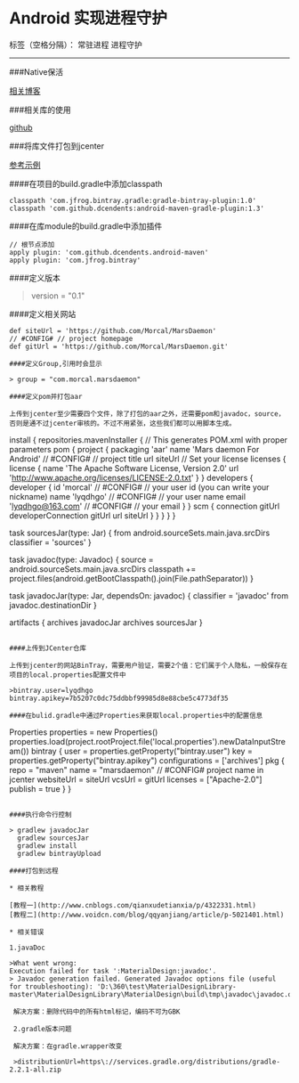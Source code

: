 # Android 实现进程守护

标签（空格分隔）： 常驻进程 进程守护

---

###Native保活

[相关博客](http://blog.csdn.net/marswin89/article/details/50917098)

###相关库的使用

[github](https://github.com/Morcal/MarsDaemon.git)

###将库文件打包到jcenter

[参考示例](https://github.com/openproject/LessCode/blob/master/lesscode-core/build.gradle)

####在项目的build.gradle中添加classpath

```
classpath 'com.jfrog.bintray.gradle:gradle-bintray-plugin:1.0'
classpath 'com.github.dcendents:android-maven-gradle-plugin:1.3'
```

####在库module的build.gradle中添加插件

```
// 根节点添加
apply plugin: 'com.github.dcendents.android-maven'
apply plugin: 'com.jfrog.bintray'
```
####定义版本

> version = "0.1"

####定义相关网站

```
def siteUrl = 'https://github.com/Morcal/MarsDaemon'                        // #CONFIG# // project homepage
def gitUrl = 'https://github.com/Morcal/MarsDaemon.git'  

####定义Group,引用时会显示

> group = "com.morcal.marsdaemon"

####定义pom并打包aar

上传到jcenter至少需要四个文件，除了打包的aar之外，还需要pom和javadoc，source，否则是通不过jcenter审核的。不过不用紧张，这些我们都可以用脚本生成。

```
install {
    repositories.mavenInstaller {
        // This generates POM.xml with proper parameters
        pom {
            project {
                packaging 'aar'
                name 'Mars daemon For Android'                                   // #CONFIG# // project title
                url siteUrl
                // Set your license
                licenses {
                    license {
                        name 'The Apache Software License, Version 2.0'
                        url 'http://www.apache.org/licenses/LICENSE-2.0.txt'
                    }
                }
                developers {
                    developer {
                        id 'morcal'                                           // #CONFIG# // your user id (you can write your nickname)
                        name 'lyqdhgo'                                       // #CONFIG# // your user name
                        email 'lyqdhgo@163.com'                               // #CONFIG# // your email
                    }
                }
                scm {
                    connection gitUrl
                    developerConnection gitUrl
                    url siteUrl
                }
            }
        }
    }
}

task sourcesJar(type: Jar) {
    from android.sourceSets.main.java.srcDirs
    classifier = 'sources'
}

task javadoc(type: Javadoc) {
    source = android.sourceSets.main.java.srcDirs
    classpath += project.files(android.getBootClasspath().join(File.pathSeparator))
}


task javadocJar(type: Jar, dependsOn: javadoc) {
    classifier = 'javadoc'
    from javadoc.destinationDir
}

artifacts {
    archives javadocJar
    archives sourcesJar
}
```

####上传到JCenter仓库

上传到jcenter的网站BinTray，需要用户验证，需要2个值：它们属于个人隐私，一般保存在项目的local.properties配置文件中

>bintray.user=lyqdhgo
bintray.apikey=7b5207c0dc75ddbbf99985d8e88cbe5c4773df35

####在bulid.gradle中通过Properties来获取local.properties中的配置信息

```
Properties properties = new Properties()
properties.load(project.rootProject.file('local.properties').newDataInputStream())
bintray {
    user = properties.getProperty("bintray.user")
    key = properties.getProperty("bintray.apikey")
    configurations = ['archives']
    pkg {
        repo = "maven"
        name = "marsdaemon"                                                 // #CONFIG# project name in jcenter
        websiteUrl = siteUrl
        vcsUrl = gitUrl
        licenses = ["Apache-2.0"]
        publish = true
    }
}
```

####执行命令行控制

> gradlew javadocJar
  gradlew sourcesJar
  gradlew install
  gradlew bintrayUpload
  
####打包到远程

* 相关教程

[教程一](http://www.cnblogs.com/qianxudetianxia/p/4322331.html)
[教程二](http://www.voidcn.com/blog/qqyanjiang/article/p-5021401.html)  

* 相关错误

1.javaDoc

>What went wrong:
Execution failed for task ':MaterialDesign:javadoc'.
> Javadoc generation failed. Generated Javadoc options file (useful for troubleshooting): 'D:\360\test\MaterialDesignLibrary-master\MaterialDesignLibrary\MaterialDesign\build\tmp\javadoc\javadoc.options'

 解决方案：删除代码中的所有html标记，编码不可为GBK

 2.gradle版本问题

 解决方案：在gradle.wrapper改变
 
 >distributionUrl=https\://services.gradle.org/distributions/gradle-2.2.1-all.zip






